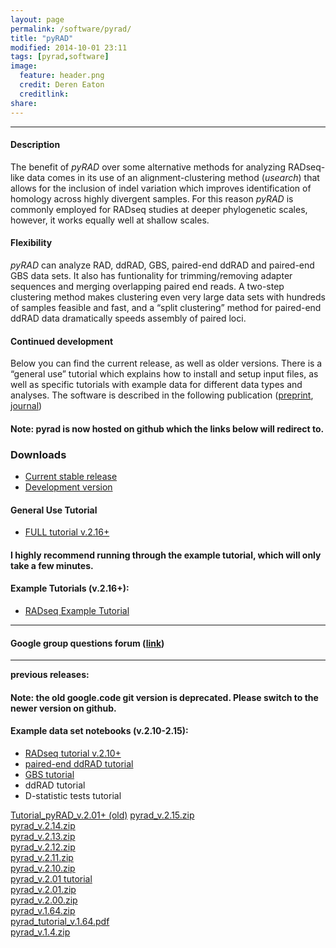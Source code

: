 ```yaml
---
layout: page
permalink: /software/pyrad/
title: "pyRAD"
modified: 2014-10-01 23:11
tags: [pyrad,software]
image:
  feature: header.png
  credit: Deren Eaton
  creditlink: 
share: 
---
```


---------------------   

#### Description

The benefit of _pyRAD_ over some alternative methods for analyzing RADseq-like data comes in its use of an alignment-clustering method (_usearch_) that allows for the inclusion of indel variation which improves identification of homology across highly divergent samples. For this reason _pyRAD_ is commonly employed for RADseq studies at deeper phylogenetic scales, however, it works equally well at shallow scales.  

#### Flexibility

_pyRAD_ can analyze RAD, ddRAD, GBS, paired-end ddRAD and paired-end GBS data sets. It also has funtionality for trimming/removing adapter sequences and merging overlapping paired end reads. A two-step clustering method makes clustering even very large data sets with hundreds of samples feasible and fast, and a “split clustering” method for paired-end ddRAD data dramatically speeds assembly of paired loci.  

#### Continued development
Below you can find the current release, as well as older versions. There is a “general use” tutorial which explains how to install and setup input files, as well as specific tutorials with example data for different data types and analyses. The software is described in the following publication ([preprint](http://biorxiv.org/content/early/2013/12/03/001081), [journal](http://bioinformatics.oxfordjournals.org/content/early/2014/03/20/bioinformatics.btu121 ))  

#### Note: pyrad is now hosted on github which the links below will redirect to.



### Downloads
+  [Current stable release](https://github.com/dereneaton/pyrad/releases)
+  [Development version](https://github.com/dereneaton/pyrad/)

#### General Use Tutorial
+  [FULL tutorial v.2.16+](http://nbviewer.ipython.org/gist/dereneaton/1f661bfb205b644086cc/pyRAD_v.2.16.ipynb)  

#### I highly recommend running through the example tutorial, which will only take a few minutes. 
#### Example Tutorials (v.2.16+):  
+  [RADseq Example Tutorial](http://nbviewer.ipython.org/gist/dereneaton/1f661bfb205b644086cc/tutorial_RAD.ipynb)


--------------------------  

#### Google group questions forum ([link](https://groups.google.com/forum/#!forum/pyrad-users))

---------------------------  

__previous releases:__     
#### Note: the old google.code git version is deprecated. Please switch to the newer version on github.
#### Example data set notebooks (v.2.10-2.15):  
+  [RADseq tutorial v.2.10+](http://nbviewer.ipython.org/gist/dereneaton/1f661bfb205b644086cc/pyRAD_v.2.10.ipynb)  
+  [paired-end ddRAD tutorial](http://nbviewer.ipython.org/gist/dereneaton/c18bff4ba8bf532ec14b)  
+  [GBS tutorial](http://nbviewer.ipython.org/gist/dereneaton/9d12ff5ab6584c5ceafa)
+  ddRAD tutorial
+  D-statistic tests tutorial

[Tutorial\_pyRAD\_v.2.01+ (old)](/tutorial/pyrad_v.2.1/)
[pyrad_v.2.15.zip](/downloads/pyrad_v.2.15.zip)  
[pyrad_v.2.14.zip](/downloads/pyrad_v.2.14.zip)  
[pyrad_v.2.13.zip](/downloads/pyrad_v.2.13.zip)  
[pyrad_v.2.12.zip](/downloads/pyrad_v.2.12.zip)   
[pyrad_v.2.11.zip](/downloads/pyrad_v.2.11.zip)  
[pyrad_v.2.10.zip](/downloads/pyrad_v.2.10.zip)   
[pyrad_v.2.01 tutorial](http://nbviewer.ipython.org/gist/dereneaton/af9548ea0e94bff99aa0)  
[pyrad_v.2.01.zip](/downloads/pyrad_v.2.01.zip)  
[pyrad_v.2.00.zip](/downloads/pyrad_v.2.0.zip)  
[pyrad_v.1.64.zip](/downloads/pyrad_v.1.64.zip)  
[pyrad\_tutorial\_v.1.64.pdf](/downloads/pyrad_v.1.64.pdf)  
[pyrad_v.1.4.zip](/downloads/pyrad_v.1.4.zip)  
